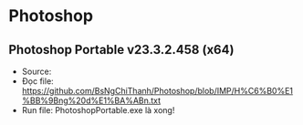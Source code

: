 # Photoshop
## Photoshop Portable v23.3.2.458 (x64)
  - Source:
  - Đọc file: https://github.com/BsNgChiThanh/Photoshop/blob/IMP/H%C6%B0%E1%BB%9Bng%20d%E1%BA%ABn.txt
  - Run file: PhotoshopPortable.exe là xong!
